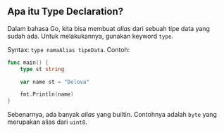 ## Apa itu Type Declaration?

Dalam bahasa Go, kita bisa membuat *alias* dari sebuah tipe data yang sudah ada. Untuk melakukannya, gunakan keyword `type`.

Syntax: `type namaAlias tipeData`. Contoh:

```go
func main() {
	type st string

	var name st = "Delova"

	fmt.Println(name)
}
```

Sebenarnya, ada banyak *alias* yang builtin. Contohnya adalah `byte` yang merupakan alias dari `uint8`.